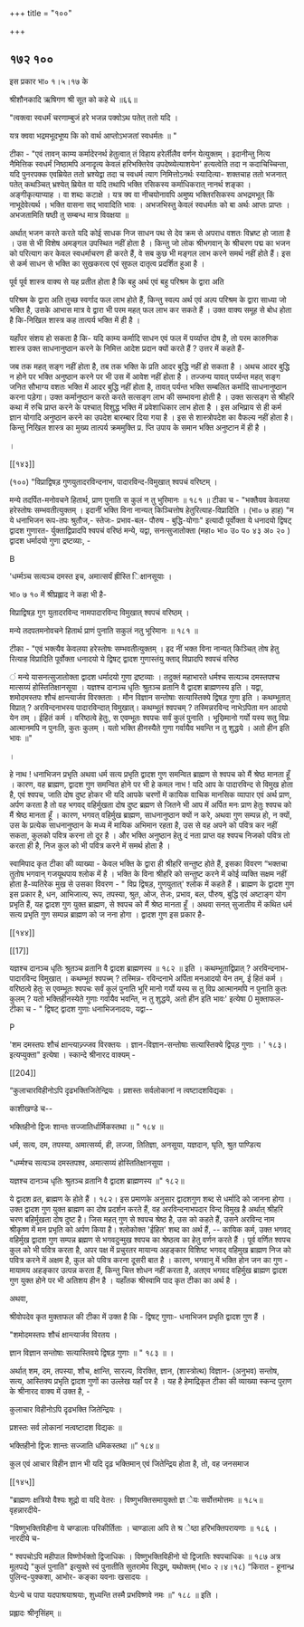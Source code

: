 +++
title = "१००"

+++


## १७२ १००
इस प्रकार भा० १।५।१७ के 

श्रीशौनकादि ऋषिगण श्री सूत को कहे थे ॥६६॥ 

"त्वक्त्वा स्वधर्मं चरणाम्बुजं हरे भजन्न पक्वोऽथ पतेत् ततो यदि । 

यत्र क्ववा भद्रमभूदभूष्य कि को वार्थ आप्तोऽभजतां स्वधर्मतः ॥ " 

टीका - "एवं तावन् काम्य कर्मादेरनर्थ हेतुत्वात् तं विहाय हरेर्लीलैव वर्णन येत्युक्तम् । इदानीन्तु नित्य नैमित्तिक स्वधर्मं निष्ठामपि अनादृत्य केवलं हरिभक्तिरेव उपदेष्व्येत्याशयेन' हत्यत्वेति तदा न कदाचिच्चिन्ता, यदि पुनरपक्क एवम्रियेत ततो भ्रश्येद्वा तदा च स्वधर्म त्याग निमित्तोऽनर्थः स्यादित्या- शक्तचाह ततो भजनात् पतेत् कथञ्चित् भ्रश्येत् म्रियेत वा यदि तथापि भक्ति रसिकस्य कर्माधिकरात् नानर्थ शङ्का । अङ्गीकृत्याप्याह । वा शब्दः कटाक्षे । यत्र क्व वा नीचयोनावपि अमुष्य भक्तिरसिकस्य अभद्रमभूत् किं नाभूदेवेत्यर्थ । भक्ति वासना सद् भावादिति भावः । अभजभिस्तु केवलं स्वधर्मतः को बा अर्थः आप्तः प्राप्तः । अभजतामिति षष्ठी तु सम्बन्ध मात्र विवक्षया ॥ 

अर्थात् भजन करते करते यदि कोई साधक निज साधन पथ से देव क्रम से अपराध वशतः विभ्रष्ट हो जाता है । उस से भी विशेष अमङ्गल उपस्थित नहीं होता है । किन्तु जो लोक श्रीभगवान् के श्रीचरण पद्म का भजन को परित्याग कर केवल स्वधर्माचरण ही करते हैं, वे सब कुछ भी मङ्गल लाभ करने समर्थ नहीं होते हैं। इस से कर्म साधन से भक्ति का सुखकरत्व एवं सुफल दातृत्व प्रदर्शित हुआ है । 

पूर्व पूर्व शास्त्र वाक्य से यह प्रतीत होता है कि बहु अर्थ एवं बहु परिश्रम के द्वारा अति 

परिश्रम के द्वारा अति तुच्छ स्वर्गाद फल लाभ होते हैं, किन्तु स्वल्प अर्थ एवं अल्प परिश्रम के द्वारा साध्या जो भक्ति है, उसके आभास मात्र वे द्वारा भी परम महत् फल लाभ कर सकते हैं । उक्त वाक्य समूह से बोध होता है कि-निखिल शास्त्र कह तात्पर्य भक्ति में ही है । 

यहाँपर संशय हो सकता है कि- यदि काम्य कर्मादि साधन एवं फल में पर्य्याप्त दोष है, तो परम कारुणिक शास्त्र उक्त साधनानुष्ठान करने के निमित्त आदेश प्रदान क्यों करते हैं ? उत्तर में कहते हैं- 

जब तक महत् सङ्ग नहीं होता है, तब तक भक्ति के प्रति आदर बुद्धि नहीं हो सकता है । अथच आदर बुद्धि न होने पर भक्ति अनुष्ठान करने पर भी उस में आवेश नहीं होता है । तज्जन्य यावत् पर्य्यन्त महत् सङ्ग जनित सौभाग्य वशतः भक्ति में आदर बुद्धि नहीं होता है, तावत् पर्यन्त भक्ति सम्बलित कर्मादि साधनानुष्ठान करना पड़ेगा। उक्त कर्मानुष्ठान करते करते सत्सङ्ग लाभ की सम्भावना होती है । उक्त सत्सङ्ग से श्रीहरि कथा में रुचि प्राप्त करने के पश्चात् विशुद्ध भक्ति में प्रवेशाधिकार लाभ होता है । इस अभिप्राय से ही कर्म ज्ञान योगादि अनुष्ठान करने का उपदेश बारम्बार दिया गया है । इस से शास्त्रोपदेश का वैफल्य नहीं होता है। किन्तु निखिल शास्त्र का मुख्य तात्पर्य क्रममुक्ति प्र. प्ति उपाय के समान भक्ति अनुष्टान में ही है । 

। 

[[१४३]]



(१००) "विप्राद्विषड़ गुणयुतादरविन्दनाभ, पादारविन्द-विमुखात् श्वपचं वरिष्टम् । 

मन्ये तदर्पित-मनोवचने हितार्थ, प्राण पुनाति स कुलं न तु भुरिमानः ॥ १८१ ॥ टीका च - "भक्तैयव केवलया हरेस्तोषः सम्भवतीत्युक्तम् । इदानीं भक्ति विना नान्यत् किञ्चित्तोष हेतुरित्याह-विप्रादिति । (भा० ७ हाह) "म ये धनाभिजन रूप-तपः श्रुतौज,- स्तेजः- प्रभाव-बल- पौरुष - बुद्धि-योगाः" इत्यादौ पूर्वोक्ता ये धनादयो द्विषट् द्वादश गुणारत- र्युक्ताद्विप्रादपि श्वपचं वरिष्ठं मन्ये, यद्वा, सनत्सुजातोक्ता (महा० भा० उ० प० ४३ अ० २० ) द्वादश धर्मादयो गुणा द्रष्टव्याः, - 

B 

'धर्म्मञ्च सत्यञ्च दमस्त इच, अमात्सर्यं ह्रीस्ति िक्षानसूयाः । 

भा० ७ १० में श्रीप्रह्लाद ने कहा भी है- 

विप्राद्विषड़ गुग युतादरविन्द नामपादारविन्द विमुखात् श्वपचं वरिष्ठम् । 

मन्ये तदपतमनोवचने हितार्थ प्राणं पुनाति सकुलं नतु भूरिमानः ॥ १८१ ॥ 

टीका - "एवं भक्त्यैव केवलया हरेस्तोषः सम्भवतीत्युक्तम् । इद नीं भक्त विना नान्यत् किञ्चित् तोष हेतु रित्याह विप्रादिति पूर्वोक्ता धनादयो ये द्विषट् द्वादश गुणास्तंयु क्ताद् विप्रादपि श्वपचं वरिष्ठ 

 ं मन्ये यासनत्सुजातोक्ता द्वादश धर्मादयो गुणा द्रष्टव्याः । तदुक्तं महाभारते धर्मश्च सत्यञ्च दमस्तपश्च मात्सय्यं होस्तितिक्षानसूया । यज्ञश्च दानञ्च धृतिः श्रुतञ्च व्रतानि वै द्वादश ब्राह्मणस्य इति । यद्वा, शमोदमस्तपः शौचं क्षान्त्यार्जव विरक्तताः । मौन विज्ञान सन्तोषाः सत्यास्तिक्ये द्विषड़ गुणा इति । कथम्भूतात् विप्रात् ? अरविन्दनाभस्य पादारविन्दात् विमुखात्। कथम्भूतं श्वपचम् ? तस्मिन्नरविन्द नाभेऽपिता मन आदयो येन तम् । ईहितं कर्म । वरिष्ठत्वे हेतुः, स एवम्भूतः श्वपचः सर्वं कुलं पुनाति । भूरिम्र्मानो गर्यो यस्य सतु विप्रः आत्मानमपि न पुनःति, कुतः कुलम् । यतो भक्ति हीनस्यैते गुणा गर्वायैव भवन्ति न तु शुद्धये । अतो हीन इति भावः ॥" 

। 

हे नाथ ! धनाभिजन प्रभृति अथवा धर्म सत्य प्रभृति द्वादश गुण समन्वित ब्राह्मण से श्वपच को मैं श्रेष्ठ मानता हूँ । कारण, वह ब्राह्मण, द्वादश गुण समन्वित होने पर भी हे कमल नाभ ! यदि आप के पादारविन्द से विमुख होता है, एवं श्वपच, जाति दोष दुष्ट होकर भी यदि आपके चरणों में कायिक वाचिक मानसिक व्यापार एवं अर्थ प्राण, अर्पण करता है तो वह भगवद् वहिर्मुखता दोष दुष्ट ब्रह्मण से जितने भी आप में अर्पित मनः प्राण हेतुः श्वपच को मैं श्रेष्ठ मानता हूँ । कारण, भगवत् वहिर्मुख ब्राह्मण, साधनानुष्ठान क्यों न करे, अथवा गुण सम्पन्न हो, न क्यों, उस के प्रत्येक साधनानुष्ठान के मध्य में मायिक अभिमान रहता है, उस से वह अपने को पवित्र कर नहीं सकता, कुलको पवित्र करना तो दूर है । और भक्ति अनुष्ठान हेतु दं नता प्राप्त वह श्वपच निजको पवित्र तो करता ही है, निज कुल को भी पवित्र करने में समर्थ होता है । 

स्वामिपाद कृत टीका की व्याख्या - केवल भक्ति के द्वारा ही श्रीहरि सन्तुष्ट होते हैं, इसका विवरण “भक्तचा तुतोष भगवान् गजयूथपाय श्लोक में है । भक्ति के विना श्रीहरि को सन्तुष्ट करने में कोई व्यक्ति सक्षम नहीं होता है-व्यतिरेक मुख से उसका विवरण - " विप्र द्विषड़, गुणयुतात्' श्लोक में कहते हैं । ब्राह्मण के द्वादश गुण इस प्रकार है, धन, आभिजात्य, रूप, तपस्या, श्रुत, ओज, तेजः, प्रभाव, बल, पौरुष, बुद्धि एवं अष्टाङ्ग योग प्रभृति हैं, यह द्वादश गुण युक्त ब्राह्मण, से श्वपच को मैं श्रेष्ठ मानता हूँ । अथवा सनत् सुजातीय में कथित धर्म सत्य प्रभृति गुण सम्पन्न ब्राह्मण को ज नना होगा । द्वादश गुण इस प्रकार है- 

[[१४४]] 

[[17]]



यज्ञश्च दानञ्च धृतिः श्रुतञ्च व्रतानि वै द्वादश ब्राह्मणस्य ॥ १८२ ॥ इति । कथम्भूताद्विप्रात् ? अरविन्दनाभ-पादारविन्द विमुखात् । कथम्भूतं श्वपच्म् ? तस्मिन्न- रविन्दनाभे अर्पिता मनआदयो येन तम्, ई हितं कर्म । वरिष्ठत्वे हेतुः स एवम्भूतः श्वपचः सर्वं कुलं पुनाति भूरि मानो गर्यो यस्य स तु विप्र आत्मानमपि न पुनाति कुतः कुलम् ? यतो भक्तिहीनस्येते गुणाः गर्वायैव भवन्ति, न तु शुद्धये, अतो हीन इति भावः' इत्येषा 0 मुक्ताफल- टीका च - " द्विषट् द्वादश गुणाः धनाभिजनादयः, यद्वा-- 

P 

'शम दमस्तपः शौचं क्षान्त्याज्र्ज्जव विरक्तयः । ज्ञान-विज्ञान-सन्तोषाः सत्यास्तिक्ये द्विपड़ गुणाः । ' १८३। इत्यप्युक्ता" इत्येषा । स्कान्दे श्रीनारद वाक्यम् - 

[[204]]

“कुलाचारविहीनोऽपि दृढभक्तिजितेन्द्रियः । प्रशस्तः सर्वलोकानां न त्वष्टादशविद्यकः । 

काशीखण्डे च-- 

भक्तिहीनो द्विजः शान्तः सज्जातिर्धार्मिकस्तथा ॥ " १८४ ॥ 

धर्म, सत्य, दम, तपस्या, अमात्सर्य्य, ही, लज्जा, तितिज्ञा, अनसूया, यज्ञदान, घृति, श्रुत पाण्डित्य 

"धर्म्मश्च सत्यञ्च दमस्तपश्व, अमात्सय्यं होस्तितिक्षानसूया । 

यज्ञश्च दानञ्च धृतिः श्रुतञ्च व्रतानि वै द्वादश ब्राह्मणस्य ॥" १८२॥ 

ये द्वादश व्रत, ब्राह्मण के होते हैं । १८२। इस प्रमाणके अनुसार द्वादशगुण शब्द से धर्मादि को जानना होगा । उक्त द्वादश गुण युक्त ब्राह्मण का दोष प्रदर्शन करते हैं, वह अरविन्दनाभपदार विन्द विमुख है अर्थात् श्रीहरि चरण बहिर्मुखता दोष दुष्ट है। जिस महत् गुण से श्वपच श्रेष्ठ है, उस को कहते हैं, उसने अरविन्द नाम श्रीकृष्ण में मन प्रभृति को अर्पण किया है। श्लोकोक्त 'ईहित' शब्द का अर्थ हैं, -- कायिक कर्म, उक्त भगवद् वहिर्मुख द्वादश गुण सम्पन्न ब्रह्मण से भगवदुन्मुख श्वपच का श्रेष्ठत्व का हेतु वर्णन करते हैं । पूर्व वर्णित श्वपच कुल को भी पवित्र करता है, अपर पक्ष में प्रचुरतर मायान्य अहङ्कार विशिष्ट भगवद् वहिमुख ब्राह्मण निज को पवित्र करने में अक्षम है, कुल को पवित्र करना दूसरी बात है । कारण, भगवानु में भक्ति होन जन का गुण - मायामय अहङ्कार उत्पन्न करता हैं, किन्तु चित्त शोधन नहीं करता है, अतएव भगवद वहिर्मुख ब्राह्मण द्वादश गुण युक्त होने पर भी अतिशय हीन है । यहाँतक श्रीस्वामि पाद कृत टीका का अर्थ है । 

अथवा, 

श्रीवोपदेव कृत मुक्ताफल की टीका में उक्त है कि - द्विषट् गुणाः- धनाभिजन प्रभृति द्वादश गुण हैं । 

"शमोदमस्तपः शौचं क्षान्त्यार्जव विरतय । 

ज्ञान विज्ञान सन्तोषाः सत्यास्तिवये द्विषड़ गुणाः ॥ " १८३ ॥ । 

अर्थात् शम, दम, तपस्या, शौच, क्षान्ति, सारल्य, विरक्ति, ज्ञान, (शास्त्रोत्थ) विज्ञान- (अनुभव) सन्तोष, सत्य, आस्तिक्य प्रभृति द्वादश गुणों का उल्लेख यहाँ पर है । यह है हेमाद्रिकृत टीका की व्याख्या स्कन्द पुराण के श्रीनारद वाक्य में उक्त है, - 


कुलाचार विहीनोऽपि दृढभक्ति जितेन्द्रियः । 

प्रशस्तः सर्व लोकानां नत्वष्टादश विद्यकः ॥ 

भक्तिहीनो द्विजः शान्तः सज्जाति धमिकस्तथा ॥” १८४॥ 

कुल एवं आचार विहीन ज्ञान भी यदि दृढ़ भक्तिमान् एवं जितेन्द्रिय होता है, तो, वह जनसमाज 



[[१४५]]

"ब्राह्मणः क्षत्रियो वैश्यः शूद्रो वा यदि वेतरः । विष्णुभक्तिसमायुक्तो ज्ञ ेयः सर्वोत्तमोत्तमः ॥ १८५॥ वृहन्नारदीये- 

"विष्णुभक्तिविहीना ये चण्डालाः परिकीर्तिताः । चाण्डाला अपि ते श्र ेष्ठा हरिभक्तिपरायणाः ॥ १८६ । नारदीये च- 

" श्वपचोऽपि महीपाल विष्णोर्भक्तो द्विजाधिकः । विष्णुभक्तिविहीनो यो द्विजातिः श्वपचाधिकः ॥ १८७ अत्र मूलपद्ये "कुलं पुनाति" इत्युक्ते स्वं पुनातीति सुतरामेव सिद्धम्, यथोक्तम् (भा० २।४।१८) “किरात - हूनान्ध्र पुलिन्द-पुक्कशा, आभोर- कङ्का यवनाः खसादयः । 

येऽन्ये च पापा यदपाश्रयाश्रयाः, शुध्यन्ति तस्मै प्रभविष्णवे नमः ॥" १८८ ॥ इति । 

प्रह्लादः श्रीनृसिंहम् ॥ 
